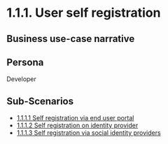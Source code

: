 # 1.1.1. User self registration

## Business use-case narrative


## Persona
Developer

## Sub-Scenarios
- [1.1.1.1 Self registration via end user portal](1.1.1.1-self-registration-via-end-user-portal/README.md)
- [1.1.1.2 Self registration on identity provider](1.1.1.2-self-registration-on-identity-provider/README.md)
- [1.1.1.3 Self registration via social identity providers](1.1.1.3-self-registration-via-social-identity-providers/README.md)
